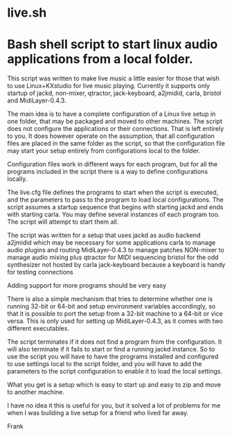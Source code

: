 # live.sh
# Bash shell script to start linux audio applications from a local folder.
 
This script was written to make live music a little easier for those that wish to use Linux+KXstudio for 
live music playing.
Currently it supports only startup of jackd, non-mixer, qtractor, jack-keyboard, a2jmidid, carla, bristol and MidiLayer-0.4.3.

The main idea is to have a complete configuration of a Linux live setup in one folder, that may be packaged and moved 
to other machines. 
The script does not configure the applications or their connections. That is left entirely to you. It does however 
operate on the assumption, that all configuration files are placed in the same folder as the script, so that the 
configuration file may start your setup entirely from configurations local to the folder.
 
Configuration files work in different ways for each program, but for all the programs included in the script there is a way
to define configurations locally. 

The live.cfg file defines the programs to start when the script is executed, and the parameters to pass to the 
program to load local configurations.
The script assumes a startup sequence that begins with starting jackd and ends with starting carla.
You may define several instances of each program too. The script will attempt to start them all.

The script was written for a setup that uses
  jackd as audio backend
  a2jmidid which may be necessary for some applications
  carla to manage audio plugins and routing
  MidiLayer-0.4.3 to manage patches
  NON-mixer to manage audio mixing 
plus
  qtractor for MIDI sequencing
  bristol for the odd synthesizer not hosted by carla
  jack-keyboard because a keyboard is handy for testing connections
   
Adding support for more programs should be very easy

There is also a simple mechanism that tries to determine whether one is running 32-bit or 64-bit
and setup environment variables accordingly, so that it is possible to port the setup from a 
32-bit machine to a 64-bit or vice versa. This is only used for setting up MidiLayer-0.4.3, as
it comes with two different executables.

The script terminates if it does not find a program from the configuration. It will also terminate if
it fails to start or find a running jackd instance. So to use the script you will have to have the programs
installed and configured to use settings local to the script folder, and you will have to add the parameters
to the script configuration to enable it to load the local settings.

What you get is a setup which is easy to start up and easy to zip and move to another machine.

I have no idea it this is useful for you, but it solved a lot of problems for me when I was building a live setup
for a friend who lived far away.

Frank
